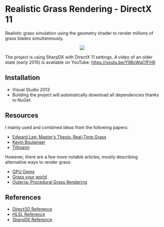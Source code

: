 Realistic Grass Rendering - DirectX 11
====
Realistic grass simulation using the geometry shader to render millions of grass blades simultaneously.

<p align="center">
  <img src="https://raw.githubusercontent.com/mreinfurt/Grass-DX11/master/Paper/images/preview2.png">
</p>

The project is using SharpDX with DirectX 11 settings. A video of an older state (early 2015) is available on YouTube: https://youtu.be/Y96cWqCfFH8

## Installation
- Visual Studio 2013
- Building the project will automatically download all dependencies thanks to NuGet.

## Resources
I mainly used and combined ideas from the following papers:
* [Edward Lee: Master’s Thesis: Real-Time Grass](http://illogictree.com/blog/projects/)
* [Kevin Boulanger](http://kevinboulanger.net/grass.html)
* [Tillmann](http://www.bth.se/fou/cuppsats.nsf/all/9b18626fa27d52c9c1257bae002ca00d/$file/BTH2013Tillman.pdf)

However, there are a few more notable articles, mostly describing alternative ways to render grass:
* [GPU Gems](http://http.developer.nvidia.com/GPUGems/gpugems_ch07.html)
* [Grass your world](http://grassyourworld.blogspot.de/)
* [Outerra: Procedural Grass Rendering](http://outerra.blogspot.cz/2012/05/procedural-grass-rendering.html)

## References
* [Direct3D Reference](http://msdn.microsoft.com/en-us/library/windows/desktop/ff476147(v=vs.85).aspx)
* [HLSL Reference](http://msdn.microsoft.com/en-us/library/windows/desktop/ff471376(v=vs.85).aspx)
* [SharpDX Reference](http://sharpdx.org/documentation/api)
